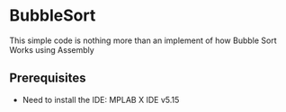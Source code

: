 # BubbleSort
This simple code is nothing more than an implement of how Bubble Sort Works using Assembly

## Prerequisites
  - Need to install the IDE: MPLAB X IDE v5.15
